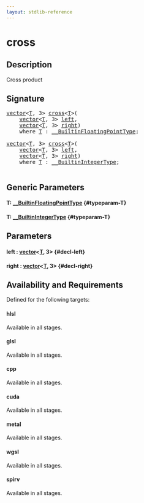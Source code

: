 ```yaml
---
layout: stdlib-reference
---
```


# cross

## Description

Cross product




## Signature 

<pre>
<a href="/stdlib-reference/types/vector/index" class="code_type">vector</a>&lt;<a href="/stdlib-reference/global-decls/cross#typeparam-T" class="code_type">T</a>, 3&gt; <a href="/stdlib-reference/global-decls/cross">cross</a>&lt;<a href="/stdlib-reference/global-decls/cross#typeparam-T" class="code_type">T</a>&gt;(
    <a href="/stdlib-reference/types/vector/index" class="code_type">vector</a>&lt;<a href="/stdlib-reference/global-decls/cross#typeparam-T" class="code_type">T</a>, 3&gt; <a href="/stdlib-reference/global-decls/cross#decl-left" class="code_param">left</a>,
    <a href="/stdlib-reference/types/vector/index" class="code_type">vector</a>&lt;<a href="/stdlib-reference/global-decls/cross#typeparam-T" class="code_type">T</a>, 3&gt; <a href="/stdlib-reference/global-decls/cross#decl-right" class="code_param">right</a>)
    <span class='code_keyword'>where</span> <a href="/stdlib-reference/global-decls/cross#typeparam-T" class="code_type">T</a> : <a href="/stdlib-reference/interfaces/builtinfloatingpointtype-0129hm/index" class="code_type">__BuiltinFloatingPointType</a>;

<a href="/stdlib-reference/types/vector/index" class="code_type">vector</a>&lt;<a href="/stdlib-reference/global-decls/cross#typeparam-T" class="code_type">T</a>, 3&gt; <a href="/stdlib-reference/global-decls/cross">cross</a>&lt;<a href="/stdlib-reference/global-decls/cross#typeparam-T" class="code_type">T</a>&gt;(
    <a href="/stdlib-reference/types/vector/index" class="code_type">vector</a>&lt;<a href="/stdlib-reference/global-decls/cross#typeparam-T" class="code_type">T</a>, 3&gt; <a href="/stdlib-reference/global-decls/cross#decl-left" class="code_param">left</a>,
    <a href="/stdlib-reference/types/vector/index" class="code_type">vector</a>&lt;<a href="/stdlib-reference/global-decls/cross#typeparam-T" class="code_type">T</a>, 3&gt; <a href="/stdlib-reference/global-decls/cross#decl-right" class="code_param">right</a>)
    <span class='code_keyword'>where</span> <a href="/stdlib-reference/global-decls/cross#typeparam-T" class="code_type">T</a> : <a href="/stdlib-reference/interfaces/builtinintegertype-0129g/index" class="code_type">__BuiltinIntegerType</a>;

</pre>

## Generic Parameters

#### T: [\_\_BuiltinFloatingPointType](/stdlib-reference/interfaces/builtinfloatingpointtype-0129hm/index) {#typeparam-T}
#### T: [\_\_BuiltinIntegerType](/stdlib-reference/interfaces/builtinintegertype-0129g/index) {#typeparam-T}

## Parameters

#### left  : [vector](/stdlib-reference/types/vector/index)\<[T](/stdlib-reference/types/vector/index#typeparam-T), 3\> {#decl-left}
#### right  : [vector](/stdlib-reference/types/vector/index)\<[T](/stdlib-reference/types/vector/index#typeparam-T), 3\> {#decl-right}

## Availability and Requirements

Defined for the following targets:

#### hlsl
Available in all stages.

#### glsl
Available in all stages.

#### cpp
Available in all stages.

#### cuda
Available in all stages.

#### metal
Available in all stages.

#### wgsl
Available in all stages.

#### spirv
Available in all stages.



